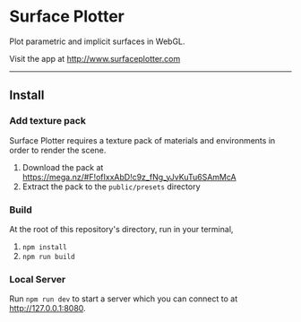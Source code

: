 # Surface Plotter
Plot parametric and implicit surfaces in WebGL.

Visit the app at http://www.surfaceplotter.com

---
## Install
### Add texture pack
Surface Plotter requires a texture pack of materials and environments in order to render the scene.
1. Download the pack at https://mega.nz/#F!ofIxxAbD!c9z_fNg_yJvKuTu6SAmMcA
2. Extract the pack to the `public/presets` directory

### Build
At the root of this repository's directory, run in your terminal,
1. `npm install`
2. `npm run build`

### Local Server
Run `npm run dev` to start a server which you can connect to at http://127.0.0.1:8080.

